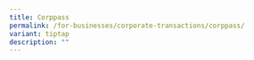 ```yaml
---
title: Corppass
permalink: /for-businesses/corporate-transactions/corppass/
variant: tiptap
description: ""
---
```

